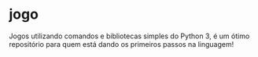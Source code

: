 # jogo
Jogos utilizando comandos e bibliotecas simples do Python 3, é um ótimo repositório para quem está dando os primeiros passos na linguagem!
